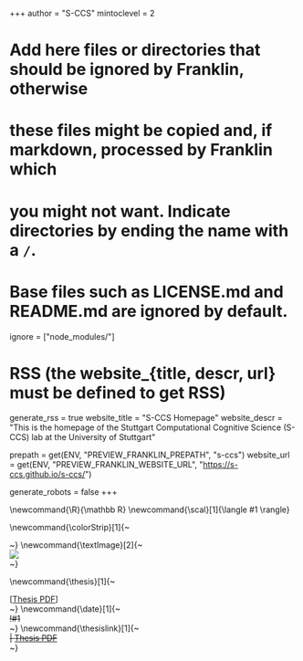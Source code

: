 <!--
Add here global page variables to use throughout your website.
-->
+++
author = "S-CCS"
mintoclevel = 2

# Add here files or directories that should be ignored by Franklin, otherwise
# these files might be copied and, if markdown, processed by Franklin which
# you might not want. Indicate directories by ending the name with a `/`.
# Base files such as LICENSE.md and README.md are ignored by default.
ignore = ["node_modules/"]

# RSS (the website_{title, descr, url} must be defined to get RSS)
generate_rss = true
website_title = "S-CCS Homepage"
website_descr = "This is the homepage of the Stuttgart Computational Cognitive Science (S-CCS) lab at the University of Stuttgart"

prepath     = get(ENV, "PREVIEW_FRANKLIN_PREPATH", "s-ccs")
website_url = get(ENV, "PREVIEW_FRANKLIN_WEBSITE_URL", "https://s-ccs.github.io/s-ccs/")

generate_robots = false
+++

<!--
Add here global latex commands to use throughout your pages.
-->
\newcommand{\R}{\mathbb R}
\newcommand{\scal}[1]{\langle #1 \rangle}

\newcommand{\colorStrip}[1]{~~~<div class="color-strip-!#1"></div>~~~}
\newcommand{\textImage}[2]{~~~<div class="text-image"><img src="/assets/!#1"></div>~~~}

\newcommand{\thesis}[1]{~~~<div class=date>[<a href=!#1>Thesis PDF</a>]</div>~~~}
\newcommand{\date}[1]{~~~</a> </h1> <div class=date>!#1</div>~~~}
\newcommand{\thesislink}[1]{~~~<div class="thesis-link">| <a href=!#1>Thesis PDF</a></div>~~~}

